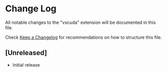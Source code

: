 # Change Log

All notable changes to the "vscuda" extension will be documented in this file.

Check [Keep a Changelog](http://keepachangelog.com/) for recommendations on how to structure this file.

## [Unreleased]

- Initial release